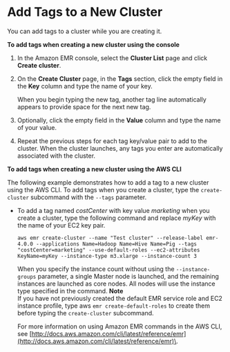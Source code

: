 # Add Tags to a New Cluster<a name="emr-plan-tags-add-new"></a>

You can add tags to a cluster while you are creating it\. 

**To add tags when creating a new cluster using the console**

1. In the Amazon EMR console, select the **Cluster List** page and click **Create cluster**\.

1. On the **Create Cluster** page, in the **Tags** section, click the empty field in the **Key** column and type the name of your key\. 

   When you begin typing the new tag, another tag line automatically appears to provide space for the next new tag\.

1. Optionally, click the empty field in the **Value** column and type the name of your value\. 

1. Repeat the previous steps for each tag key/value pair to add to the cluster\. When the cluster launches, any tags you enter are automatically associated with the cluster\. 

**To add tags when creating a new cluster using the AWS CLI**

The following example demonstrates how to add a tag to a new cluster using the AWS CLI\. To add tags when you create a cluster, type the `create-cluster` subcommand with the `--tags` parameter\. 
+ To add a tag named *costCenter* with key value *marketing* when you create a cluster, type the following command and replace *myKey* with the name of your EC2 key pair\.

  ```
  aws emr create-cluster --name "Test cluster" --release-label emr-4.0.0 --applications Name=Hadoop Name=Hive Name=Pig --tags "costCenter=marketing" --use-default-roles --ec2-attributes KeyName=myKey --instance-type m3.xlarge --instance-count 3
  ```

  When you specify the instance count without using the `--instance-groups` parameter, a single Master node is launched, and the remaining instances are launched as core nodes\. All nodes will use the instance type specified in the command\.
**Note**  
If you have not previously created the default EMR service role and EC2 instance profile, type aws `emr create-default-roles` to create them before typing the `create-cluster` subcommand\.

  For more information on using Amazon EMR commands in the AWS CLI, see [http://docs.aws.amazon.com/cli/latest/reference/emr](http://docs.aws.amazon.com/cli/latest/reference/emr)\.